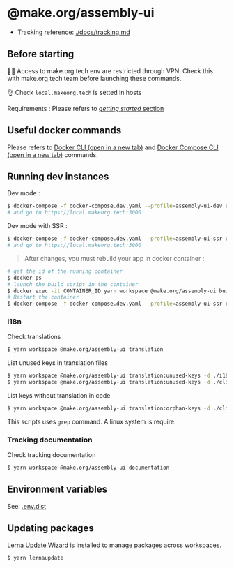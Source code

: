 # @make.org/assembly-ui

- Tracking reference: [./docs/tracking.md](./docs/tracking.md)

## Before starting

:guardsman: Access to make.org tech env are restricted through VPN. Check this with make.org tech team before launching these commands.

:ok_hand: Check `local.makeorg.tech` is setted in hosts

Requirements :
Please refers to [_getting started_ section](../../README.md#getting-started)

## Useful docker commands

Please refers to <a href="https://docs.docker.com/engine/reference/commandline/docker/" target="_blank">Docker CLI (open in a new tab)</a> and <a href="https://docs.docker.com/compose/reference/" target="_blank">Docker Compose CLI (open in a new tab)</a> commands.

## Running dev instances

Dev mode :

```bash
$ docker-compose -f docker-compose.dev.yaml --profile=assembly-ui-dev up -d
# and go to https://local.makeorg.tech:3000
```

Dev mode with SSR :

```bash
$ docker-compose -f docker-compose.dev.yaml --profile=assembly-ui-ssr up -d
# and go to https://local.makeorg.tech:3000
```

> After changes, you must rebuild your app in docker container :

```bash
# get the id of the running container
$ docker ps
# launch the build script in the container
$ docker exec -it CONTAINER_ID yarn workspace @make.org/assembly-ui build
# Restart the container
$ docker-compose -f docker-compose.dev.yaml --profile=assembly-ui-ssr restart
```

### i18n

Check translations

```bash
$ yarn workspace @make.org/assembly-ui translation
```

List unused keys in translation files

```bash
$ yarn workspace @make.org/assembly-ui translation:unused-keys -d ./i18n -l fr
$ yarn workspace @make.org/assembly-ui translation:unused-keys -d ./client/pages/Static/i18n -l fr
```

List keys without translation in code

```bash
$ yarn workspace @make.org/assembly-ui translation:orphan-keys -d ./client/pages/Static/i18n -d ./i18n -l fr
```

This scripts uses `grep` command. A linux system is require.


### Tracking documentation

Check tracking documentation

```bash
$ yarn workspace @make.org/assembly-ui documentation
```


## Environment variables

See: [.env.dist](.env.dist)

## Updating packages

[Lerna Update Wizard](https://github.com/Anifacted/lerna-update-wizard) is installed to manage packages across workspaces.

```bash
$ yarn lernaupdate
````

